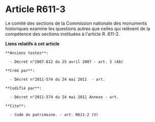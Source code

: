 # Article R611-3

Le comité des sections de la Commission nationale des monuments historiques examine les questions autres que celles qui
relèvent de la compétence des sections instituées à l'article R. 611-2.

**Liens relatifs à cet article**

	**Anciens textes**:

	  - Décret n°2007-612 du 25 avril 2007 - art. 3 (Ab)

	**Créé par**:

	  - Décret n°2011-574 du 24 mai 2011  - art.

	**Codifié par**:

	  - Décret n°2011-574 du 24 mai 2011 Annexe - art.

	**Cite**:

	  - Code du patrimoine. - art. R611-2 (V)
